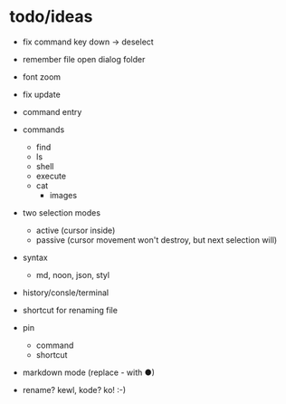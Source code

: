 # todo/ideas

- fix command key down -> deselect

- remember file open dialog folder

- font zoom

- fix update

- command entry
- commands
    - find
    - ls
    - shell
    - execute
    - cat
        - images

- two selection modes
    - active (cursor inside)
    - passive (cursor movement won't destroy, but next selection will)

- syntax
    - md, noon, json, styl
- history/consle/terminal
- shortcut for renaming file
- pin
     - command
     - shortcut
- markdown mode (replace - with ●)
- rename? kewl, kode? ko! :-)